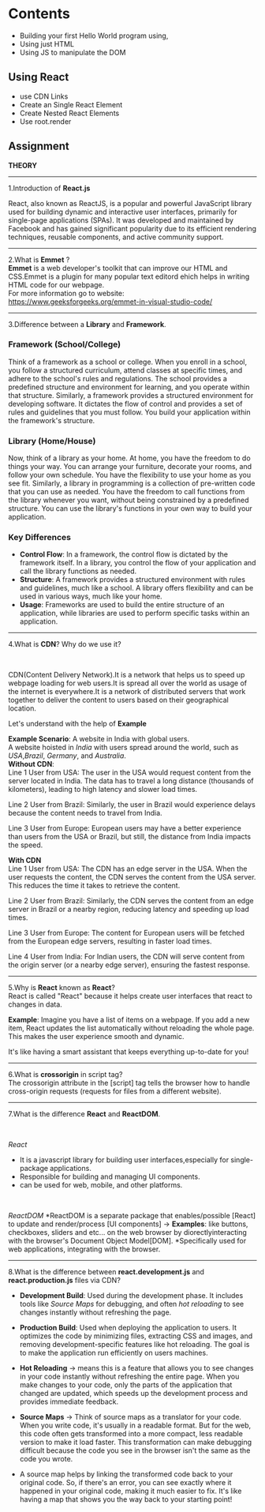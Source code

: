 # Contents
-  Building your first Hello World program using, 
-  Using just HTML 
-  Using JS to manipulate the DOM 
##  Using React 
-  use CDN Links 
-  Create an Single React Element 
-  Create Nested React Elements 
-  Use root.render

## Assignment


**THEORY**

---

1.Introduction of **React.js**


React, also known as ReactJS, is a popular and powerful JavaScript library used for building dynamic and interactive user interfaces, primarily for single-page applications (SPAs). It was developed and maintained by Facebook and has gained significant popularity due to its efficient rendering techniques, reusable components, and active community support.

---

2.What is **Emmet** ?
<br>
**Emmet** is a web developer's toolkit that can improve our HTML and CSS.Emmet is a plugin for many popular text editord ehich helps in writing HTML code for our webpage.
<br>
For more information go to website:
https://www.geeksforgeeks.org/emmet-in-visual-studio-code/

---

3.Difference between a **Library** and **Framework**.
<br>

### Framework (School/College)
Think of a framework as a school or college. When you enroll in a school, you follow a structured curriculum, attend classes at specific times, and adhere to the school's rules and regulations. The school provides a predefined structure and environment for learning, and you operate within that structure. Similarly, a framework provides a structured environment for developing software. It dictates the flow of control and provides a set of rules and guidelines that you must follow. You build your application within the framework's structure.

### Library (Home/House)
Now, think of a library as your home. At home, you have the freedom to do things your way. You can arrange your furniture, decorate your rooms, and follow your own schedule. You have the flexibility to use your home as you see fit. Similarly, a library in programming is a collection of pre-written code that you can use as needed. You have the freedom to call functions from the library whenever you want, without being constrained by a predefined structure. You can use the library's functions in your own way to build your application.

### Key Differences
- **Control Flow**: In a framework, the control flow is dictated by the framework itself. In a library, you control the flow of your application and call the library functions as needed.
- **Structure**: A framework provides a structured environment with rules and guidelines, much like a school. A library offers flexibility and can be used in various ways, much like your home.
- **Usage**: Frameworks are used to build the entire structure of an application, while libraries are used to perform specific tasks within an application.

---

4.What is **CDN**? Why do we use it?

<br>

CDN(Content Delivery Network).It is a network that helps us to speed up webpage loading for web users.It is spread all over the world as usage of the internet is everywhere.It is a network of distributed servers that work together to deliver the content to users based on their geographical location.

Let's understand with the help of **Example**

**Example Scenario**: A website in India with global users.
<br>
A website hoisted in *India* with users spread around the world, such as *USA*,*Brazil*, *Germany*, and *Australia*.
<br>
**Without CDN**:
<br>
Line 1 User from USA: The user in the USA would request content from the server located in India. The data has to travel a long distance (thousands of kilometers), leading to high latency and slower load times.

Line 2 User from Brazil: Similarly, the user in Brazil would experience delays because the content needs to travel from India.

Line 3 User from Europe: European users may have a better experience than users from the USA or Brazil, but still, the distance from India impacts the speed.
<br>

**With CDN**
<br>
Line 1 User from USA: The CDN has an edge server in the USA. When the user requests the content, the CDN serves the content from the USA server. This reduces the time it takes to retrieve the content.

Line 2 User from Brazil: Similarly, the CDN serves the content from an edge server in Brazil or a nearby region, reducing latency and speeding up load times.

Line 3 User from Europe: The content for European users will be fetched from the European edge servers, resulting in faster load times.

Line 4 User from India: For Indian users, the CDN will serve content from the origin server (or a nearby edge server), ensuring the fastest response.

---

5.Why is **React** known as **React**?
<br>
React is called "React" because it helps create user interfaces that react to changes in data. 

**Example**: Imagine you have a list of items on a webpage. If you add a new item, React updates the list automatically without reloading the whole page. This makes the user experience smooth and dynamic. 

It's like having a smart assistant that keeps everything up-to-date for you!

---

6.What is **crossorigin** in script tag?
<br>
The crossorigin attribute in the [script] tag tells the browser how to handle cross-origin requests (requests for files from a different website).

---

7.What is the difference **React** and **ReactDOM**.

<br>

*React*
- It is a javascript library for building user interfaces,especially for single-package applications.
- Responsible for building and managing UI components.
- can be used for web, mobile, and other platforms.
<br>

*ReactDOM*
*ReactDOM is a separate package that enables/possible [React] to update and render/process [UI components] -> **Examples**:  like buttons, checkboxes, sliders and etc... on the web browser by diorectlyinteracting with the browser's Document Object Model[DOM].
*Specifically used for web applications, integrating with the browser.

---

8.What is the difference between **react.development.js** and **react.production.js** files via CDN?
<br>

- **Development Build**: Used during the development phase. It includes tools like *Source Maps* for debugging, and often *hot reloading* to see changes instantly without refreshing the page.
- **Production Build**: Used when deploying the application to users. It optimizes the code by minimizing files, extracting CSS and images, and removing development-specific features like hot reloading. The goal is to make the application run efficiently on users machines.

- **Hot Reloading** -> means this is a feature that allows you to see changes in your code instantly without refreshing the entire page. When you make changes to your code, only the parts of the application that changed are updated, which speeds up the development process and provides immediate feedback.

- **Source Maps** -> Think of source maps as a translator for your code. When you write code, it's usually in a readable format. But for the web, this code often gets transformed into a more compact, less readable version to make it load faster. This transformation can make debugging difficult because the code you see in the browser isn't the same as the code you wrote.

- A source map helps by linking the transformed code back to your original code. So, if there's an error, you can see exactly where it happened in your original code, making it much easier to fix. It's like having a map that shows you the way back to your starting point!
